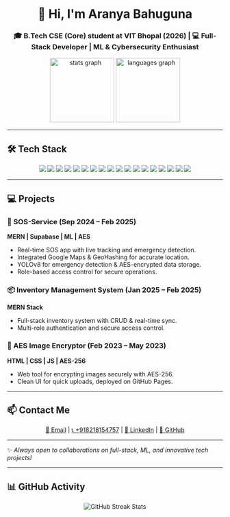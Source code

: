 <h1 align="center">👋 Hi, I'm Aranya Bahuguna</h1>
<h3 align="center">🎓 B.Tech CSE (Core) student at VIT Bhopal (2026) | 💻 Full-Stack Developer | ML & Cybersecurity Enthusiast</h3>

<div align="center">
  <img src="https://github-readme-stats-sigma-five.vercel.app/api?username=aranya13&hide_title=false&hide_rank=false&show_icons=true&include_all_commits=true&count_private=true&disable_animations=false&theme=dracula&locale=en&hide_border=false" height="150" alt="stats graph" />
  <img src="https://github-readme-stats.vercel.app/api/top-langs/?username=aranya13&layout=compact&theme=dracula" height="150" alt="languages graph" />
</div>

---

## 🛠 Tech Stack  
<p align="center">
  <!-- Frontend -->
  <img src="https://img.shields.io/badge/HTML5-E34F26?logo=html5&logoColor=white&style=for-the-badge" />
  <img src="https://img.shields.io/badge/CSS3-1572B6?logo=css3&logoColor=white&style=for-the-badge" />
  <img src="https://img.shields.io/badge/JavaScript-F7DF1E?logo=javascript&logoColor=black&style=for-the-badge" />
  <img src="https://img.shields.io/badge/React-61DAFB?logo=react&logoColor=black&style=for-the-badge" />
  <img src="https://img.shields.io/badge/Vite-646CFF?logo=vite&logoColor=white&style=for-the-badge" />
  <img src="https://img.shields.io/badge/Figma-F24E1E?logo=figma&logoColor=white&style=for-the-badge" />
  <img src="https://img.shields.io/badge/Webflow-4353FF?logo=webflow&logoColor=white&style=for-the-badge" />

  <!-- Backend & DB -->
  <img src="https://img.shields.io/badge/Node.js-339933?logo=node.js&logoColor=white&style=for-the-badge" />
  <img src="https://img.shields.io/badge/MongoDB-47A248?logo=mongodb&logoColor=white&style=for-the-badge" />
  <img src="https://img.shields.io/badge/Firebase-FFCA28?logo=firebase&logoColor=black&style=for-the-badge" />
  <img src="https://img.shields.io/badge/Supabase-3ECF8E?logo=supabase&logoColor=white&style=for-the-badge" />
  <img src="https://img.shields.io/badge/MySQL-4479A1?logo=mysql&logoColor=white&style=for-the-badge" />
  <img src="https://img.shields.io/badge/PHP-777BB4?logo=php&logoColor=white&style=for-the-badge" />

  <!-- Languages -->
  <img src="https://img.shields.io/badge/Java-007396?logo=java&logoColor=white&style=for-the-badge" />
  <img src="https://img.shields.io/badge/Python-3776AB?logo=python&logoColor=white&style=for-the-badge" />
  <img src="https://img.shields.io/badge/C-00599C?logo=c&logoColor=white&style=for-the-badge" />

  <!-- Tools -->
  <img src="https://img.shields.io/badge/Git-F05032?logo=git&logoColor=white&style=for-the-badge" />
  <img src="https://img.shields.io/badge/GitHub-181717?logo=github&logoColor=white&style=for-the-badge" />
</p>

---

## 💻 Projects  

### 🔴 SOS-Service (Sep 2024 – Feb 2025)  
**MERN | Supabase | ML | AES**  
- Real-time SOS app with live tracking and emergency detection.  
- Integrated Google Maps & GeoHashing for accurate location.  
- YOLOv8 for emergency detection & AES-encrypted data storage.  
- Role-based access control for secure operations.

### 📦 Inventory Management System (Jan 2025 – Feb 2025)  
**MERN Stack**  
- Full-stack inventory system with CRUD & real-time sync.  
- Multi-role authentication and secure access control.

### 🔐 AES Image Encryptor (Feb 2023 – May 2023)  
**HTML | CSS | JS | AES-256**  
- Web tool for encrypting images securely with AES-256.  
- Clean UI for quick uploads, deployed on GitHub Pages.

---

## 📫 Contact Me  
<div align="center">
  <a href="mailto:bahugunaaranya@gmail.com">📧 Email</a> | 
  <a href="tel:+918218154757">📞 +918218154757</a> | 
  <a href="https://www.linkedin.com/in/aranya-bahuguna-485aa4251/" target="_blank">🔗 LinkedIn</a> | 
  <a href="https://github.com/aranya13" target="_blank">🐙 GitHub</a>
</div>

---

✨ *Always open to collaborations on full-stack, ML, and innovative tech projects!*  

---

## 📊 GitHub Activity

<p align="center">
  <img src="https://github-readme-streak-stats.herokuapp.com/?user=aranya13&theme=dracula&hide_border=false" alt="GitHub Streak Stats" />
</p>



